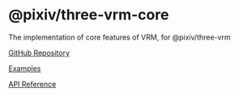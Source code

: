 # @pixiv/three-vrm-core

The implementation of core features of VRM, for @pixiv/three-vrm

[GitHub Repository](https://github.com/pixiv/three-vrm/tree/dev/packages/three-vrm-core)

[Examples](https://pixiv.github.io/three-vrm/packages/three-vrm-core/examples)

[API Reference](https://pixiv.github.io/three-vrm/docs/modules/three-vrm-core)
